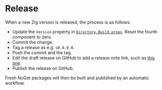 # Release

When a new Zig version is released, the process is as follows:

* Update the `Version` property in
  [`Directory.Build.props`](Directory.Build.props). Reset the fourth component
  to zero.
* Commit the change.
* Tag a release as e.g. `v0.8.0.0`.
* Push the commit and the tag.
* Edit the draft release on GitHub to add a release note link, such as
  [this one](https://ziglang.org/download/0.8.0/release-notes.html).
* Publish the release on GitHub.

Fresh NuGet packages will then be built and published by an automatic workflow.
